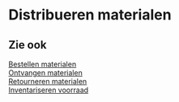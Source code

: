 # Distribueren materialen

## Zie ook

[Bestellen materialen](bestellen-materialen/)  
[Ontvangen materialen](ontvangen-materialen/)  
[Retourneren materialen](retourneren-materialen/)  
[Inventariseren voorraad](inventariseren-voorraad/)
